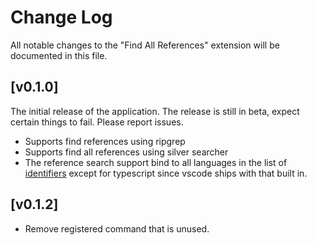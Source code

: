 # Change Log
All notable changes to the "Find All References" extension will be documented in this file.

## [v0.1.0]

The initial release of the application. The release is still in beta, expect certain things to fail. Please report issues.

- Supports find references using ripgrep
- Supports find all references using silver searcher
- The reference search support bind to all languages in the list of [identifiers](https://code.visualstudio.com/docs/languages/identifiers) except for typescript since vscode ships with that built in.

## [v0.1.2]

- Remove registered command that is unused.
